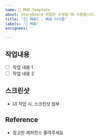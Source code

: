 ```yaml
---
name: 📱 MOD Template
about: Storyboard 파일만 수정할 때 사용합니다.
title: "[📱 MOD] : MOD 타이틀"
labels: '📱 MOD'
assignees: ''

---
```


## 작업내용
- [ ] 작업 내용 1
- [ ] 작업 내용 2

## 스크린샷 
- UI 작업 시, 스크린샷 첨부

## Reference
- 참고한 레퍼런스 올려주세요

